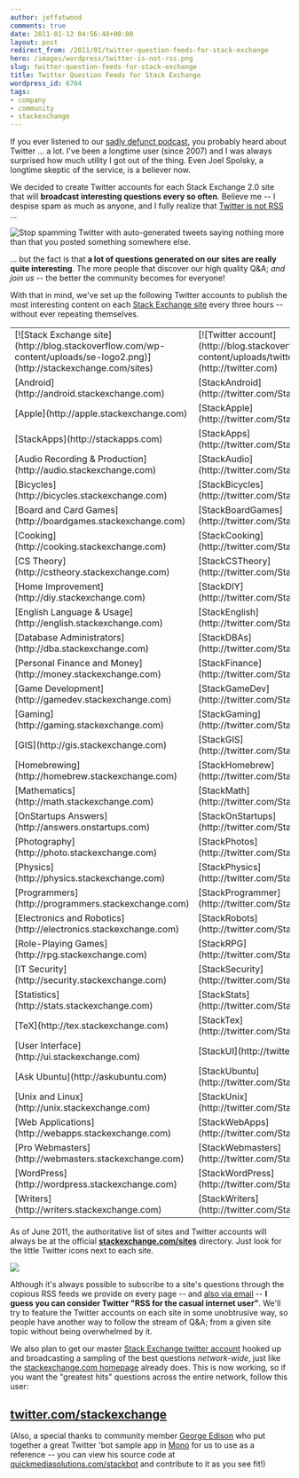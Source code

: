 ```yaml
---
author: jeffatwood
comments: true
date: 2011-01-12 04:56:48+00:00
layout: post
redirect_from: /2011/01/twitter-question-feeds-for-stack-exchange
hero: /images/wordpress/twitter-is-not-rss.png
slug: twitter-question-feeds-for-stack-exchange
title: Twitter Question Feeds for Stack Exchange
wordpress_id: 6704
tags:
- company
- community
- stackexchange
---
```


If you ever listened to our [sadly defunct podcast](http://blog.stackoverflow.com/category/podcasts/), you probably heard about Twitter ... a lot. I've been a longtime user (since 2007) and I was always surprised how much utility I got out of the thing. Even Joel Spolsky, a longtime skeptic of the service, is a believer now.

We decided to create Twitter accounts for each Stack Exchange 2.0 site that will **broadcast interesting questions every so often**. Believe me -- I despise spam as much as anyone, and I fully realize that [Twitter is not RSS](http://twitter.com/#!/isnotrss) ...

![Stop spamming Twitter with auto-generated tweets saying nothing more than that you posted something somewhere else.](/blog/images/wordpress/twitter-is-not-rss.png)

... but the fact is that **a lot of questions generated on our sites are really quite interesting**. The more people that discover our high quality Q&A; _and join us_ -- the better the community becomes for everyone!

With that in mind, we've set up the following Twitter accounts to publish the most interesting content on each [Stack Exchange site](http://stackexchange.com/sites) every three hours -- without ever repeating themselves.

<table cellpadding="2" width="400" cellspacing="2" >

<tr >

<td >
[![Stack Exchange site](http://blog.stackoverflow.com/wp-content/uploads/se-logo2.png)](http://stackexchange.com/sites)

</td>


<td >
[![Twitter account](http://blog.stackoverflow.com/wp-content/uploads/twitter-logo1.png)](http://twitter.com)

</td>

<tr >

<td >[Android](http://android.stackexchange.com)
</td>

<td >[StackAndroid](http://twitter.com/StackAndroid)
</td>
</tr>

<tr >

<td >[Apple](http://apple.stackexchange.com)
</td>

<td >[StackApple](http://twitter.com/StackApple)
</td>
</tr>

<tr >

<td >[StackApps](http://stackapps.com)
</td>

<td >[StackApps](http://twitter.com/StackApps)
</td>
</tr>

<tr >

<td >[Audio Recording & Production](http://audio.stackexchange.com)
</td>

<td >[StackAudio](http://twitter.com/StackAudio)
</td>
</tr>

<tr >

<td >[Bicycles](http://bicycles.stackexchange.com)
</td>

<td >[StackBicycles](http://twitter.com/StackBicycles)
</td>
</tr>

<tr >

<td >[Board and Card Games](http://boardgames.stackexchange.com)
</td>

<td >[StackBoardGames](http://twitter.com/StackBoardGames)
</td>
</tr>

<tr >

<td >[Cooking](http://cooking.stackexchange.com)
</td>

<td >[StackCooking](http://twitter.com/StackCooking)
</td>
</tr>

<tr >

<td >[CS Theory](http://cstheory.stackexchange.com)
</td>

<td >[StackCSTheory](http://twitter.com/StackCSTheory)
</td>
</tr>

<tr >

<td >[Home Improvement](http://diy.stackexchange.com)
</td>

<td >[StackDIY](http://twitter.com/StackDIY)
</td>
</tr>

<tr >

<td >[English Language & Usage](http://english.stackexchange.com)
</td>

<td >[StackEnglish](http://twitter.com/StackEnglish)
</td>
</tr>


<tr >

<td >[Database Administrators](http://dba.stackexchange.com)
</td>

<td >[StackDBAs](http://twitter.com/StackDBAs)
</td>
</tr>

<tr >

<td >[Personal Finance and Money](http://money.stackexchange.com)
</td>

<td >[StackFinance](http://twitter.com/StackFinance)
</td>
</tr>

<tr >

<td >[Game Development](http://gamedev.stackexchange.com)
</td>

<td >[StackGameDev](http://twitter.com/StackGameDev)
</td>
</tr>

<tr >

<td >[Gaming](http://gaming.stackexchange.com)
</td>

<td >[StackGaming](http://twitter.com/StackGaming)
</td>
</tr>

<tr >

<td >[GIS](http://gis.stackexchange.com)
</td>

<td >[StackGIS](http://twitter.com/StackGIS)
</td>
</tr>

<tr >

<td >[Homebrewing](http://homebrew.stackexchange.com)
</td>

<td >[StackHomebrew](http://twitter.com/StackHomebrew)
</td>
</tr>

<tr >

<td >[Mathematics](http://math.stackexchange.com)
</td>

<td >[StackMath](http://twitter.com/StackMath)
</td>
</tr>

<tr >

<td >[OnStartups Answers](http://answers.onstartups.com)
</td>

<td >[StackOnStartups](http://twitter.com/StackOnStartups)
</td>
</tr>

<tr >

<td >[Photography](http://photo.stackexchange.com)
</td>

<td >[StackPhotos](http://twitter.com/StackPhotos)
</td>
</tr>

<tr >

<td >[Physics](http://physics.stackexchange.com)
</td>

<td >[StackPhysics](http://twitter.com/StackPhysics)
</td>
</tr>

<tr >

<td >[Programmers](http://programmers.stackexchange.com)
</td>

<td >[StackProgrammer](http://twitter.com/StackProgrammer)
</td>
</tr>

<tr >

<td >[Electronics and Robotics](http://electronics.stackexchange.com)
</td>

<td >[StackRobots](http://twitter.com/StackRobots)
</td>
</tr>

<tr >

<td >[Role-Playing Games](http://rpg.stackexchange.com)
</td>

<td >[StackRPG](http://twitter.com/StackRPG)
</td>
</tr>

<tr >

<td >[IT Security](http://security.stackexchange.com)
</td>

<td >[StackSecurity](http://twitter.com/StackSecurity)
</td>
</tr>

<tr >

<td >[Statistics](http://stats.stackexchange.com)
</td>

<td >[StackStats](http://twitter.com/StackStats)
</td>
</tr>

<tr >

<td >[TeX](http://tex.stackexchange.com)
</td>

<td >[StackTex](http://twitter.com/StackTex)
</td>
</tr>

<tr >

<td >[User Interface](http://ui.stackexchange.com)
</td>

<td >[StackUI](http://twitter.com/StackUI)
</td>
</tr>

<tr >

<td >[Ask Ubuntu](http://askubuntu.com)
</td>

<td >[StackUbuntu](http://twitter.com/StackUbuntu)
</td>
</tr>

<tr >

<td >[Unix and Linux](http://unix.stackexchange.com)
</td>

<td >[StackUnix](http://twitter.com/StackUnix)
</td>
</tr>

<tr >

<td >[Web Applications](http://webapps.stackexchange.com)
</td>

<td >[StackWebApps](http://twitter.com/StackWebApps)
</td>
</tr>

<tr >

<td >[Pro Webmasters](http://webmasters.stackexchange.com)
</td>

<td >[StackWebmasters](http://twitter.com/StackWebmasters)
</td>
</tr>

<tr >

<td >[WordPress](http://wordpress.stackexchange.com)
</td>

<td >[StackWordPress](http://twitter.com/StackWordPress)
</td>
</tr>

<tr >

<td >[Writers](http://writers.stackexchange.com)
</td>

<td >[StackWriters](http://twitter.com/StackWriters)
</td>
</tr>

</table>

As of June 2011, the authoritative list of sites and Twitter accounts will always be at the official **[stackexchange.com/sites](http://stackexchange.com/sites)** directory. Just look for the little Twitter icons next to each site.

[![](http://blog.stackoverflow.com/wp-content/uploads/sites-directory-twitter-accounts.png)](http://stackexchange.com/sites)

Although it's always possible to subscribe to a site's questions  through the copious RSS feeds we provide on every page -- and [also via email](http://blog.stackoverflow.com/2011/01/tag-favorites-and-tag-subscriptions/) -- **I guess you can consider Twitter "RSS for the casual internet user"**. We'll try to feature the Twitter accounts on each site in some unobtrusive way, so people have another way to follow the stream of Q&A; from a given site topic without being overwhelmed by it.

We also plan to get our master [Stack Exchange twitter account](http://twitter.com/stackexchange) hooked up and broadcasting a sampling of the best questions _network-wide_, just like the [stackexchange.com homepage](http://stackexchange.com/) already does. This is now working, so if you want the "greatest hits" questions across the entire network, follow this user:



## [twitter.com/stackexchange](http://twitter.com/stackexchange)



(Also, a special thanks to community member [George Edison](http://stackapps.com/users/18/george-edison) who put together a great Twitter 'bot sample app in [Mono](http://www.mono-project.com) for us to use as a reference -- you can view his source code at [quickmediasolutions.com/stackbot](http://quickmediasolutions.com/stackbot/) and contribute to it as you see fit!)
